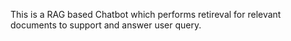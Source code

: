 This is a RAG based Chatbot which performs retireval for relevant documents to support and answer user query.
